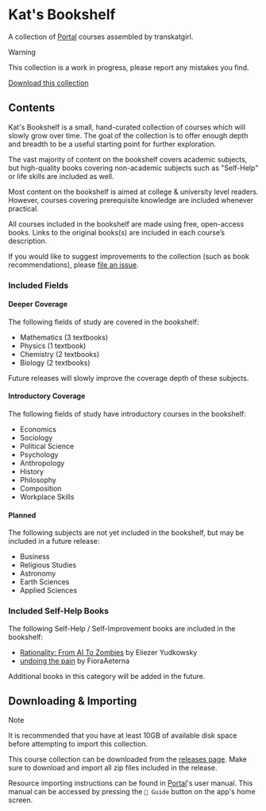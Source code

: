 # Kat's Bookshelf
A collection of [Portal](https://github.com/School-of-Life-Project/Portal-App) courses assembled by transkatgirl.

> [!WARNING]
> This collection is a work in progress, please report any mistakes you find.

[Download this collection](https://github.com/transkatgirl/kats-bookshelf/releases)

## Contents

Kat's Bookshelf is a small, hand-curated collection of courses which will slowly grow over time. The goal of the collection is to offer enough depth and breadth to be a useful starting point for further exploration.

The vast majority of content on the bookshelf covers academic subjects, but high-quality books covering non-academic subjects such as "Self-Help" or life skills are included as well.

Most content on the bookshelf is aimed at college & university level readers. However, courses covering prerequisite knowledge are included whenever practical.

All courses included in the bookshelf are made using free, open-access books. Links to the original books(s) are included in each course’s description.

If you would like to suggest improvements to the collection (such as book recommendations), please [file an issue](https://github.com/transkatgirl/kats-bookshelf/issues).

### Included Fields

#### Deeper Coverage
 
The following fields of study are covered in the bookshelf:

- Mathematics (3 textbooks)
- Physics (1 textbook)
- Chemistry (2 textbooks)
- Biology (2 textbooks)

Future releases will slowly improve the coverage depth of these subjects.

#### Introductory Coverage

The following fields of study have introductory courses in the bookshelf:

- Economics
- Sociology
- Political Science
- Psychology
- Anthropology
- History
- Philosophy
- Composition
- Workplace Skills

#### Planned

The following subjects are not yet included in the bookshelf, but may be included in a future release:

- Business
- Religious Studies
- Astronomy
- Earth Sciences
- Applied Sciences

### Included Self-Help Books

The following Self-Help / Self-Improvement books are included in the bookshelf:

- [Rationality: From AI To Zombies](https://www.lesswrong.com/tag/rationality:-from-ai-to-zombies) by Eliezer Yudkowsky
- [undoing the pain](https://docs.google.com/document/d/1lR4NWLlCbBAxrXdRiVn82zC3iiF7fATPtVnPA2C1TwU/edit?usp=share_link) by FioraAeterna

Additional books in this category will be added in the future.

## Downloading & Importing

> [!NOTE]
> It is recommended that you have at least 10GB of available disk space before attempting to import this collection.

This course collection can be downloaded from the [releases page](https://github.com/transkatgirl/kats-bookshelf/releases). Make sure to download and import all zip files included in the release.

Resource importing instructions can be found in [Portal](https://github.com/School-of-Life-Project/Portal-App)'s user manual. This manual can be accessed by pressing the `📜 Guide` button on the app's home screen.
